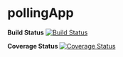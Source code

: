 # pollingApp

**Build Status**
[![Build Status](https://app.travis-ci.com/ShambhaviSeth/pollingApp.svg?token=ybxeqBJxxyz5KcMmqPNz&branch=main)](https://app.travis-ci.com/github/ShambhaviSeth/pollingApp/builds/272811328?serverType=git)

**Coverage Status**
[![Coverage Status](https://coveralls.io/repos/github/ShambhaviSeth/pollingApp/badge.svg?branch=)](https://coveralls.io/github/ShambhaviSeth/pollingApp?branch=)
